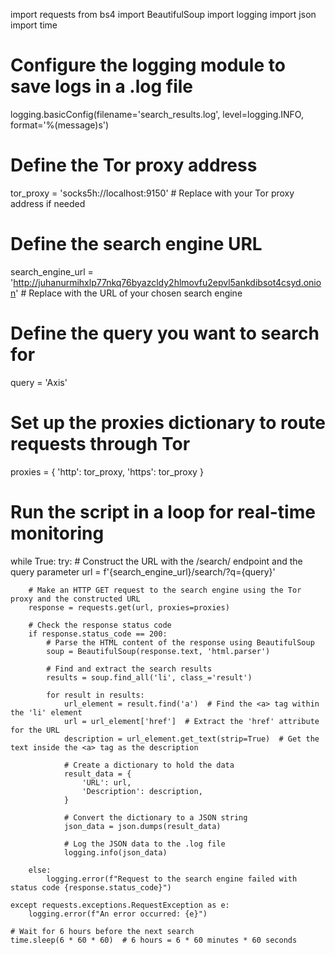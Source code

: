 import requests
from bs4 import BeautifulSoup
import logging
import json
import time

# Configure the logging module to save logs in a .log file
logging.basicConfig(filename='search_results.log', level=logging.INFO, format='%(message)s')

# Define the Tor proxy address
tor_proxy = 'socks5h://localhost:9150'  # Replace with your Tor proxy address if needed

# Define the search engine URL
search_engine_url = 'http://juhanurmihxlp77nkq76byazcldy2hlmovfu2epvl5ankdibsot4csyd.onion'  # Replace with the URL of your chosen search engine

# Define the query you want to search for
query = 'Axis'

# Set up the proxies dictionary to route requests through Tor
proxies = {
    'http': tor_proxy,
    'https': tor_proxy
}

# Run the script in a loop for real-time monitoring
while True:
    try:
        # Construct the URL with the /search/ endpoint and the query parameter
        url = f'{search_engine_url}/search/?q={query}'

        # Make an HTTP GET request to the search engine using the Tor proxy and the constructed URL
        response = requests.get(url, proxies=proxies)

        # Check the response status code
        if response.status_code == 200:
            # Parse the HTML content of the response using BeautifulSoup
            soup = BeautifulSoup(response.text, 'html.parser')

            # Find and extract the search results
            results = soup.find_all('li', class_='result')

            for result in results:
                url_element = result.find('a')  # Find the <a> tag within the 'li' element
                url = url_element['href']  # Extract the 'href' attribute for the URL
                description = url_element.get_text(strip=True)  # Get the text inside the <a> tag as the description

                # Create a dictionary to hold the data
                result_data = {
                    'URL': url,
                    'Description': description,
                }

                # Convert the dictionary to a JSON string
                json_data = json.dumps(result_data)

                # Log the JSON data to the .log file
                logging.info(json_data)

        else:
            logging.error(f"Request to the search engine failed with status code {response.status_code}")

    except requests.exceptions.RequestException as e:
        logging.error(f"An error occurred: {e}")

    # Wait for 6 hours before the next search
    time.sleep(6 * 60 * 60)  # 6 hours = 6 * 60 minutes * 60 seconds
